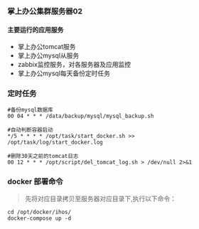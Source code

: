 ### 掌上办公集群服务器02 ###

#### 主要运行的应用服务
- 掌上办公tomcat服务
- 掌上办公mysql从服务
- zabbix监控服务，对各服务器及应用监控
- 掌上办公mysql每天备份定时任务

### 定时任务 ###

```
#备份mysql数据库
00 04 * * * /data/backup/mysql/mysql_backup.sh

#自动判断容器启动
*/5 * * * * /opt/task/start_docker.sh >> /opt/task/log/start_docker.log

#删除30天之前的tomcat日志
00 12 * * * /opt/script/del_tomcat_log.sh > /dev/null 2>&1
```

### docker 部署命令 ###

> 先将对应目录拷贝至服务器对应目录下,执行以下命令：

```
cd /opt/docker/ihos/
docker-compose up -d
```